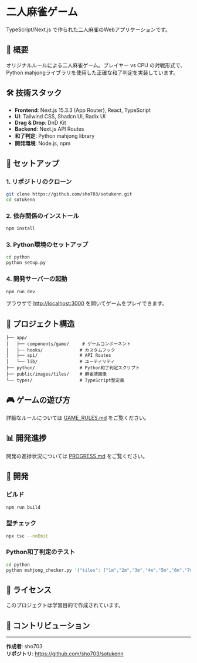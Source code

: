 # 二人麻雀ゲーム

TypeScript/Next.js で作られた二人麻雀のWebアプリケーションです。

## 🎯 概要

オリジナルルールによる二人麻雀ゲーム。プレイヤー vs CPU の対戦形式で、Python mahjongライブラリを使用した正確な和了判定を実装しています。

## 🛠️ 技術スタック

- **Frontend**: Next.js 15.3.3 (App Router), React, TypeScript
- **UI**: Tailwind CSS, Shadcn UI, Radix UI
- **Drag & Drop**: DnD Kit
- **Backend**: Next.js API Routes
- **和了判定**: Python mahjong library
- **開発環境**: Node.js, npm

## 🚀 セットアップ

### 1. リポジトリのクローン
```bash
git clone https://github.com/sho703/sotukenn.git
cd sotukenn
```

### 2. 依存関係のインストール
```bash
npm install
```

### 3. Python環境のセットアップ
```bash
cd python
python setup.py
```

### 4. 開発サーバーの起動
```bash
npm run dev
```

ブラウザで [http://localhost:3000](http://localhost:3000) を開いてゲームをプレイできます。

## 📁 プロジェクト構造

```
├── app/
│   ├── components/game/     # ゲームコンポーネント
│   ├── hooks/              # カスタムフック
│   ├── api/                # API Routes
│   └── lib/                # ユーティリティ
├── python/                 # Python和了判定スクリプト
├── public/images/tiles/    # 麻雀牌画像
└── types/                  # TypeScript型定義
```

## 🎮 ゲームの遊び方

詳細なルールについては [GAME_RULES.md](./GAME_RULES.md) をご覧ください。

## 📊 開発進捗

開発の進捗状況については [PROGRESS.md](./PROGRESS.md) をご覧ください。

## 🔧 開発

### ビルド
```bash
npm run build
```

### 型チェック
```bash
npx tsc --noEmit
```

### Python和了判定のテスト
```bash
cd python
python mahjong_checker.py '{"tiles": ["1m","2m","3m","4m","5m","6m","7m","8m","9m","1p","1p","1p","1p"], "lastTile": "9m", "dora": "5s"}'
```

## 📝 ライセンス

このプロジェクトは学習目的で作成されています。

## 🤝 コントリビューション



---

**作成者**: sho703  
**リポジトリ**: https://github.com/sho703/sotukenn